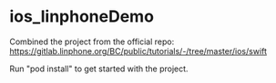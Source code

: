 # ios_linphoneDemo

Combined the project from the official repo: https://gitlab.linphone.org/BC/public/tutorials/-/tree/master/ios/swift

Run "pod install" to get started with the project.
